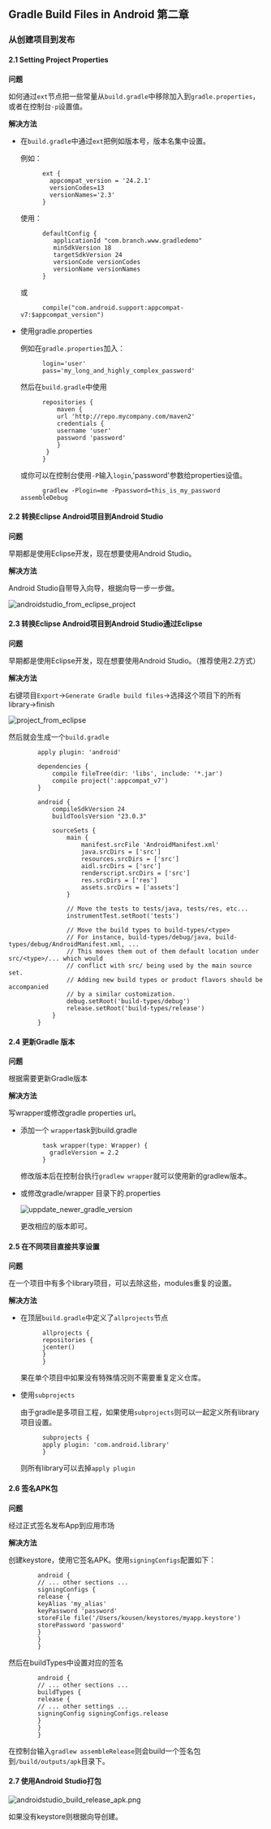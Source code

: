 ## Gradle Build Files in Android 第二章

### 从创建项目到发布

#### 2.1 Setting Project Properties

**问题**

如何通过`ext`节点把一些常量从`build.gradle`中移除加入到`gradle.properties`，或者在控制台`-p`设置值。

**解决方法**

* 在`build.gradle`中通过`ext`把例如版本号，版本名集中设置。

	例如：


			ext {
			  appcompat_version = '24.2.1'
			  versionCodes=13
			  versionNames='2.3'
			}

	使用：

			defaultConfig {
			   applicationId "com.branch.www.gradledemo"
			   minSdkVersion 18
			   targetSdkVersion 24
			   versionCode versionCodes
			   versionName versionNames
			}

	或

			compile("com.android.support:appcompat-v7:$appcompat_version")

* 使用gradle.properties

	例如在`gradle.properties`加入：

			login='user'
			pass='my_long_and_highly_complex_password'

	然后在`build.gradle`中使用

			repositories {
				maven {
				url 'http://repo.mycompany.com/maven2'
				credentials {
				username 'user'
				password 'password'
				}
			 }
			}

	或你可以在控制台使用`-P`输入`login`,'password'参数给properties设值。

			gradlew -Plogin=me -Ppassword=this_is_my_password assembleDebug

    
#### 2.2 转换Eclipse Android项目到Android Studio

**问题**

早期都是使用Eclipse开发，现在想要使用Android Studio。

**解决方法**

Android Studio自带导入向导，根据向导一步一步做。

![androidstudio_from_eclipse_project](androidstudio_from_eclipse_project.png)

#### 2.3 转换Eclipse Android项目到Android Studio通过Eclipse

**问题**

早期都是使用Eclipse开发，现在想要使用Android Studio。（推荐使用2.2方式）

**解决方法**

右键项目`Export`->`Generate Gradle build files`->选择这个项目下的所有library->finish

![project_from_eclipse](project_from_eclipse.png)

然后就会生成一个`build.gradle`

			apply plugin: 'android'

			dependencies {
			    compile fileTree(dir: 'libs', include: '*.jar')
			    compile project(':appcompat_v7')
			}

			android {
			    compileSdkVersion 24
			    buildToolsVersion "23.0.3"

			    sourceSets {
			        main {
			            manifest.srcFile 'AndroidManifest.xml'
			            java.srcDirs = ['src']
			            resources.srcDirs = ['src']
			            aidl.srcDirs = ['src']
			            renderscript.srcDirs = ['src']
			            res.srcDirs = ['res']
			            assets.srcDirs = ['assets']
			        }

			        // Move the tests to tests/java, tests/res, etc...
			        instrumentTest.setRoot('tests')

			        // Move the build types to build-types/<type>
			        // For instance, build-types/debug/java, build-types/debug/AndroidManifest.xml, ...
			        // This moves them out of them default location under src/<type>/... which would
			        // conflict with src/ being used by the main source set.
			        // Adding new build types or product flavors should be accompanied
			        // by a similar customization.
			        debug.setRoot('build-types/debug')
			        release.setRoot('build-types/release')
			    }
			}

#### 2.4 更新Gradle 版本

**问题**

根据需要更新Gradle版本

**解决方法**

写wrapper或修改gradle properties url。

* 添加一个 `wrapper`task到build.gradle

			task wrapper(type: Wrapper) {
			  gradleVersion = 2.2
			}
	
	修改版本后在控制台执行`gradlew wrapper`就可以使用新的gradlew版本。

* 或修改gradle/wrapper 目录下的.properties

	![uppdate_newer_gradle_version](uppdate_newer_gradle_version.png)

	更改相应的版本即可。

#### 2.5 在不同项目直接共享设置

**问题**

在一个项目中有多个library项目，可以去除这些，modules重复的设置。

**解决方法**

* 在顶层`build.gradle`中定义了`allprojects`节点

			allprojects {
			repositories {
			jcenter()
			}
			}

	果在单个项目中如果没有特殊情况则不需要重复定义仓库。

* 使用`subprojects`

	由于gradle是多项目工程，如果使用`subprojects`则可以一起定义所有library项目设置。

			subprojects {
			apply plugin: 'com.android.library'
			}
	
	则所有library可以去掉`apply plugin`

#### 2.6 签名APK包

**问题**

经过正式签名发布App到应用市场

**解决方法**

创建keystore，使用它签名APK。使用`signingConfigs`配置如下：

			android {
			// ... other sections ...
			signingConfigs {
			release {
			keyAlias 'my_alias'
			keyPassword 'password'
			storeFile file('/Users/kousen/keystores/myapp.keystore')
			storePassword 'password'
			}
			}
			}

然后在buildTypes中设置对应的签名

			android {
			// ... other sections ...
			buildTypes {
			release {
			// ... other settings ...
			signingConfig signingConfigs.release
			}
			}
			}

在控制台输入`gradlew assembleRelease`则会build一个签名包到`/build/outputs/apk`目录下。

#### 2.7 使用Android Studio打包

![androidstudio_build_release_apk.png](androidstudio_build_release_apk.png)

如果没有keystore则根据向导创建。